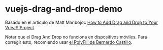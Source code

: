 # vuejs-drag-and-drop-demo

Basado en el artículo de Matt Maribojoc
[How to Add Drag and Drop to Your VueJS Project](https://medium.com/swlh/how-to-add-drag-and-drop-to-your-vuejs-project-3fc36e7b766a)

Notar que el Drag And Drop no funciona en dispositivos móviles. Para corregir esto, recomiendo usar [el PolyFill de Bernardo Castillo](https://github.com/Bernardo-Castilho/dragdroptouch).


